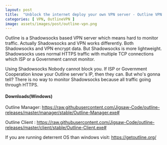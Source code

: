 ```yaml
---
layout: post
title:  "Unblock the internet deploy your own VPN server - Outline VPN  by Jigsaw"
categories: [ VPN, OutlineVPN ]
image: assets/images/post/outline-vpn.png
---
```

Outline is a Shadowsocks  based VPN server which means hard to monitor traffic. Actually Shadowsocks and VPN works differently. Both Shadowsocks  and VPN encrypt data. But Shadowsocks is more lightweight. Shadowsocks uses normal HTTPS traffic with multiple TCP connections which ISP or a Government cannot monitor.

Using Shadowsocks Nobody cannot block you. If ISP or Government Cooperation know your Outline server's IP, then they can. But who's gonna tell? There is no way to monitor Shadowsocks because all traffic going through HTTPS.


#### Downloads(Windows)

Outline Manager: https://raw.githubusercontent.com/Jigsaw-Code/outline-releases/master/manager/stable/Outline-Manager.exe#

Outline Client : https://raw.githubusercontent.com/Jigsaw-Code/outline-releases/master/client/stable/Outline-Client.exe#


If you are running deterrent OS than windows visit: https://getoutline.org/
